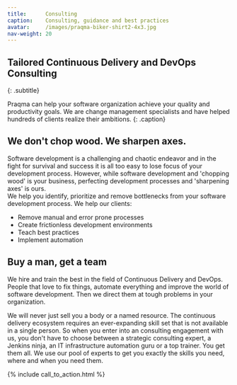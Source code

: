 ```yaml
---
title:      Consulting
caption:    Consulting, guidance and best practices
avatar:     /images/praqma-biker-shirt2-4x3.jpg
nav-weight: 20
---
```


## Tailored Continuous Delivery and DevOps Consulting
{: .subtitle}

Praqma can help your software organization achieve your quality and productivity goals.
We are change management specialists and have helped hundreds of clients realize their ambitions.
{: .caption}

## We don't chop wood. We sharpen axes.

Software development is a challenging and chaotic endeavor and in the fight for survival and success it is all too easy to lose focus of your development process.
However, while software development and 'chopping wood' is your business, perfecting development processes and 'sharpening axes' is ours.  
We help you identify, prioritize and remove bottlenecks from your software development process.
We help our clients:

* Remove manual and error prone processes
* Create frictionless development environments
* Teach best practices
* Implement automation

## Buy a man, get a team

We hire and train the best in the field of Continuous Delivery and DevOps.
People that love to fix things, automate everything and improve the world of software development.
Then we direct them at tough problems in your organization.

We will never just sell you a body or a named resource.
The continuous delivery ecosystem requires an ever-expanding skill set that is not available in a single person.
So when you enter into an consulting engagement with us, you don't have to choose between a strategic consulting expert, a Jenkins ninja, an IT infrastructure automation guru or a top trainer.
You get them all.
We use our pool of experts to get you exactly the skills you need, where and when you need them.

{% include call_to_action.html %}
